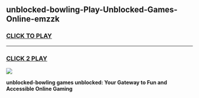 
## unblocked-bowling-Play-Unblocked-Games-Online-emzzk
<h3>
<a href="https://premium76.site?title=unblocked-bowling&ref=25A">CLICK TO PLAY</a></h3>
<hr>

<h3>
<a href="https://premium76.site?title=unblocked-bowling&ref=25A">CLICK 2 PLAY</a>
  
</h3>

<a href="https://premium76.site?title=unblocked-bowling&ref=25A"><img src="https://clearcache.store/games.png"></a>


**unblocked-bowling games unblocked: Your Gateway to Fun and Accessible Online Gaming**
